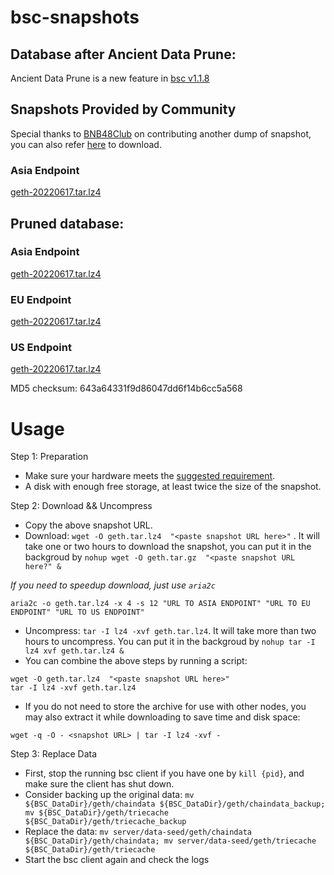
# bsc-snapshots

## Database after Ancient Data Prune:

Ancient Data Prune is a new feature in [bsc v1.1.8](https://github.com/binance-chain/bsc/releases/tag/v1.1.8)


## Snapshots Provided by Community

Special thanks to [BNB48Club](https://twitter.com/bnb48club) on contributing another dump of snapshot, you can also refer [here](https://github.com/BNB48Club/bsc-snapshots) to download.


### Asia Endpoint


[geth-20220617.tar.lz4
](https://tf-dex-prod-public-snapshot-site1.s3-accelerate.amazonaws.com/geth-20220617-prune-ancient.tar.lz4?AWSAccessKeyId=AKIAYINE6SBQPUZDDRRO&Signature=f%2Fb2vSCWk50VXeZWRU2Ew7T1qjQ%3D&Expires=1658142687
)


## Pruned database:


### Asia Endpoint


[geth-20220617.tar.lz4
](https://tf-dex-prod-public-snapshot-site1.s3-accelerate.amazonaws.com/geth-20220617.tar.lz4?AWSAccessKeyId=AKIAYINE6SBQPUZDDRRO&Signature=3YoBPVZfZnopHP8YlJLCRlqxtfs%3D&Expires=1658142686
)

### EU Endpoint


[geth-20220617.tar.lz4
](https://tf-dex-prod-public-snapshot.s3-accelerate.amazonaws.com/geth-20220617.tar.lz4?AWSAccessKeyId=AKIAYINE6SBQPUZDDRRO&Signature=tp3y4X9V9co1nuB0vKjsySpMDQ8%3D&Expires=1658142686
)


### US Endpoint


[geth-20220617.tar.lz4
](https://tf-dex-prod-public-snapshot-site3.s3-accelerate.amazonaws.com/geth-20220617.tar.lz4?AWSAccessKeyId=AKIAYINE6SBQPUZDDRRO&Signature=EqXqssxes2hPks96eA1o1qpMO1A%3D&Expires=1658142686
)

MD5 checksum: 643a64331f9d86047dd6f14b6cc5a568



# Usage 

Step 1: Preparation
- Make sure your hardware meets the [suggested requirement](https://docs.binance.org/smart-chain/developer/fullnode.html).
- A disk with enough free storage, at least twice the size of the snapshot.

Step 2: Download && Uncompress
- Copy the above snapshot URL.
- Download:  `wget -O geth.tar.lz4  "<paste snapshot URL here>"` . It will take one or two hours to download the snapshot, you can put it in the backgroud by `nohup wget -O geth.tar.gz  "<paste snapshot URL here?" &`


*If you need to speedup download, just use `aria2c`*
```
aria2c -o geth.tar.lz4 -x 4 -s 12 "URL TO ASIA ENDPOINT" "URL TO EU ENDPOINT" "URL TO US ENDPOINT"
```


- Uncompress: `tar -I lz4 -xvf geth.tar.lz4`. It will take more than two hours to uncompress. You can put it in the backgroud by `nohup tar -I lz4 xvf geth.tar.lz4 &`
- You can combine the above steps by running a script:
```
wget -O geth.tar.lz4  "<paste snapshot URL here>"
tar -I lz4 -xvf geth.tar.lz4
```


- If you do not need to store the archive for use with other nodes, you may also extract it while downloading to save time and disk space:
```
wget -q -O - <snapshot URL> | tar -I lz4 -xvf -
```


Step 3: Replace Data
- First, stop the running bsc client if you have one by `kill {pid}`, and make sure the client has shut down.
- Consider backing up the original data: `mv ${BSC_DataDir}/geth/chaindata ${BSC_DataDir}/geth/chaindata_backup; mv ${BSC_DataDir}/geth/triecache ${BSC_DataDir}/geth/triecache_backup`
- Replace the data: `mv server/data-seed/geth/chaindata ${BSC_DataDir}/geth/chaindata; mv server/data-seed/geth/triecache ${BSC_DataDir}/geth/triecache`
- Start the bsc client again and check the logs

